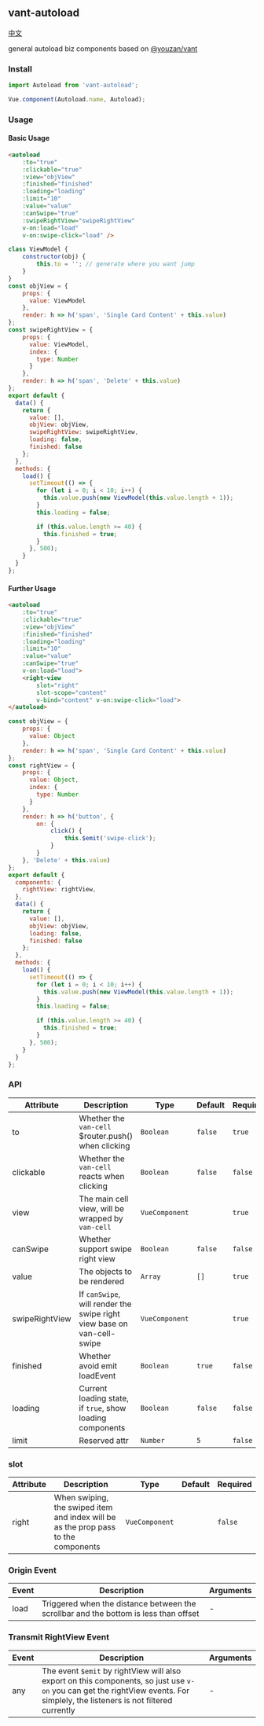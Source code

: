 ## vant-autoload
[中文](README-ZH-CN.md)

general autoload biz components based on [@youzan/vant](https://github.com/youzan/vant)

### Install
``` javascript
import Autoload from 'vant-autoload';

Vue.component(Autoload.name, Autoload);
```



### Usage

#### Basic Usage

```html
<autoload 
    :to="true"
    :clickable="true"
    :view="objView"
    :finished="finished"
    :loading="loading"
    :limit="10"
    :value="value"
    :canSwipe="true"
    :swipeRightView="swipeRightView"
    v-on:load="load"
    v-on:swipe-click="load" />
```

```js
class ViewModel {
    constructor(obj) {
        this.to = ''; // generate where you want jump
    }
}
const objView = {
    props: {
      value: ViewModel
    },
    render: h => h('span', 'Single Card Content' + this.value)
};
const swipeRightView = {
    props: {
      value: ViewModel,
      index: {
        type: Number
      }
    },
    render: h => h('span', 'Delete' + this.value)
};
export default {
  data() {
    return {
      value: [],
      objView: objView,
      swipeRightView: swipeRightView,
      loading: false,
      finished: false
    };
  },
  methods: {
    load() {
      setTimeout(() => {
        for (let i = 0; i < 10; i++) {
          this.value.push(new ViewModel(this.value.length + 1));
        }
        this.loading = false;

        if (this.value.length >= 40) {
          this.finished = true;
        }
      }, 500);
    }
  }
};

```

#### Further Usage

```html
<autoload 
    :to="true"
    :clickable="true"
    :view="objView"
    :finished="finished"
    :loading="loading"
    :limit="10"
    :value="value"
    :canSwipe="true"
    v-on:load="load">
    <right-view 
        slot="right" 
        slot-scope="content" 
        v-bind="content" v-on:swipe-click="load">
</autoload>
```

```js
const objView = {
    props: {
      value: Object
    },
    render: h => h('span', 'Single Card Content' + this.value)
};
const rightView = {
    props: {
      value: Object,
      index: {
        type: Number
      }
    },
    render: h => h('button', {
        on: {
            click() {
                this.$emit('swipe-click');
            }
        }
    }, 'Delete' + this.value)
};
export default {
  components: {
    rightView: rightView,
  },
  data() {
    return {
      value: [],
      objView: objView,
      loading: false,
      finished: false
    };
  },
  methods: {
    load() {
      setTimeout(() => {
        for (let i = 0; i < 10; i++) {
          this.value.push(new ViewModel(this.value.length + 1));
        }
        this.loading = false;

        if (this.value.length >= 40) {
          this.finished = true;
        }
      }, 500);
    }
  }
};

```
### API

| Attribute | Description | Type | Default | Required |
|-----------|-----------|-----------|-------------|------|
| to | Whether the `van-cell` $router.push() when clicking  | `Boolean` | `false` | `true` |
| clickable | Whether the `van-cell` reacts when clicking | `Boolean` | `false` | `false` |
| view | The main cell view, will be wrapped by `van-cell` | `VueComponent` |  | `true` |
| canSwipe | Whether support swipe right view | `Boolean` | `false` | `false` |
| value | The objects to be rendered | `Array` | `[]` | `true` |
| swipeRightView | If `canSwipe`, will render the swipe right view base on van-cell-swipe | `VueComponent` |  |  `true` |
| finished | Whether avoid emit loadEvent | `Boolean` | `true` | `false` |
| loading | Current loading state, if `true`, show loading components | `Boolean` | `false` | `false` |
| limit | Reserved attr | `Number` | `5` | `false` |
### slot

| Attribute | Description | Type | Default | Required |
|-----------|-----------|-----------|-------------|------|
| right | When swiping, the swiped item and index will be as the prop pass to the components | `VueComponent` |  | `false` |
### Origin Event

| Event | Description | Arguments |
|-----------|-----------|-----------|
| load | Triggered when the distance between the scrollbar and the bottom is less than offset | - |

### Transmit RightView Event

| Event | Description | Arguments |
|-----------|-----------|-----------|
| any | The event `$emit` by rightView will also export on this components, so just use `v-on` you can get the rightView events. For simplely, the listeners is not filtered currently | - |